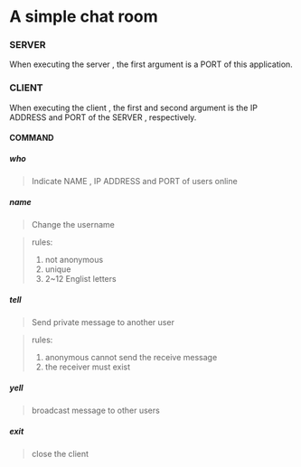# A simple chat room

### SERVER
When executing the server , the first argument is a PORT of this application.

### CLIENT
When executing the client , the first and second argument is the IP ADDRESS and PORT of the SERVER , respectively.
#### COMMAND
##### who
>Indicate NAME , IP ADDRESS and PORT of users online

##### name <NEW USERNAME>
>Change the username
	
>rules:
>1. not anonymous
>2. unique
>3. 2~12 Englist letters
	
##### tell <USERNAME> <MESSAGE>
>Send private message to another user
	
>rules:
>1. anonymous cannot send the receive message
>2. the receiver must exist
	
##### yell <MESSAGE>
>broadcast message to other users
	
##### exit
>close the client
